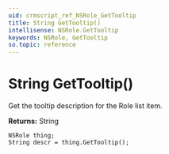 ```yaml
---
uid: crmscript_ref_NSRole_GetTooltip
title: String GetTooltip()
intellisense: NSRole.GetTooltip
keywords: NSRole, GetTooltip
so.topic: reference
---
```


# String GetTooltip()

Get the tooltip description for the Role list item.

**Returns:** String

```crmscript
NSRole thing;
String descr = thing.GetTooltip();
```

